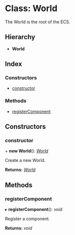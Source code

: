 
# Class: World

The World is the root of the ECS.

## Hierarchy

* **World**

## Index

### Constructors

* [constructor](world.md#constructor)

### Methods

* [registerComponent](world.md#registercomponent)

## Constructors

###  constructor

\+ **new World**(): *[World](world.md)*

Create a new World.

**Returns:** *[World](world.md)*

## Methods

###  registerComponent

▸ **registerComponent**(): *void*

Register a component.

**Returns:** *void*
